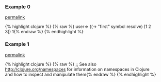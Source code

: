 ### Example 0
[permalink](#example-0)

{% highlight clojure %}
{% raw %}
user=> ((-> "first" symbol resolve) [1 2 3])
1{% endraw %}
{% endhighlight %}


### Example 1
[permalink](#example-1)

{% highlight clojure %}
{% raw %}
;; See also http://clojure.org/namespaces for information on namespaces in Clojure and how to inspect and manipulate them{% endraw %}
{% endhighlight %}


